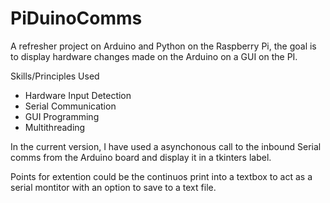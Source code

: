 # PiDuinoComms
A refresher project on Arduino and Python on the Raspberry Pi, the goal is to display hardware changes made on the Arduino on a GUI on the PI.

Skills/Principles Used

- Hardware Input Detection
- Serial Communication
- GUI Programming
- Multithreading

In the current version, I have used a asynchonous call to the inbound Serial comms from the Arduino board and display it in a
tkinters label.

Points for extention could be the continuos print into a textbox to act as a serial montitor with an option to save to a
text file.
  
